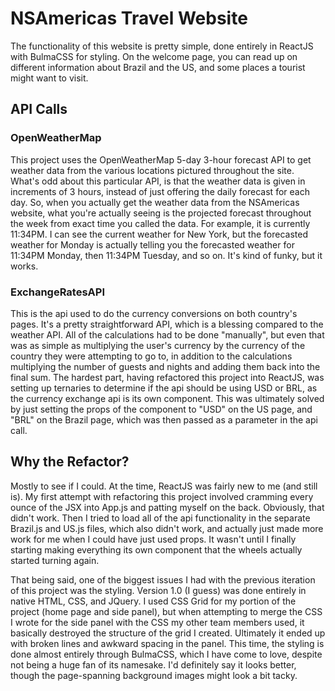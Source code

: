 # NSAmericas Travel Website

The functionality of this website is pretty simple, done entirely in ReactJS with BulmaCSS for styling. On the welcome page, you can read up on different information about Brazil and the US, and some places a tourist might want to visit.

## API Calls

### OpenWeatherMap
This project uses the OpenWeatherMap 5-day 3-hour forecast API to get weather data from the various locations pictured throughout the site. What's odd about this particular API, is that the weather data is given in increments of 3 hours, instead of just offering the daily forecast for each day. So, when you actually get the weather data from the NSAmericas website, what you're actually seeing is the projected forecast throughout the week from exact time you called the data. For example, it is currently 11:34PM. I can see the current weather for New York, but the forecasted weather for Monday is actually telling you the forecasted weather for 11:34PM Monday, then 11:34PM Tuesday, and so on. It's kind of funky, but it works.

### ExchangeRatesAPI
This is the api used to do the currency conversions on both country's pages. It's a pretty straightforward API, which is a blessing compared to the weather API. All of the calculations had to be done "manually", but even that was as simple as multiplying the user's currency by the currency of the country they were attempting to go to, in addition to the calculations multiplying the number of guests and nights and adding them back into the final sum. The hardest part, having refactored this project into ReactJS, was setting up ternaries to determine if the api should be using USD or BRL, as the currency exchange api is its own component. This was ultimately solved by just setting the props of the component to "USD" on the US page, and "BRL" on the Brazil page, which was then passed as a parameter in the api call.

## Why the Refactor?
Mostly to see if I could. At the time, ReactJS was fairly new to me (and still is). My first attempt with refactoring this project involved cramming every ounce of the JSX into App.js and patting myself on the back. Obviously, that didn't work. Then I tried to load all of the api functionality in the separate Brazil.js and US.js files, which also didn't work, and actually just made more work for me when I could have just used props. It wasn't until I finally starting making everything its own component that the wheels actually started turning again.

That being said, one of the biggest issues I had with the previous iteration of this project was the styling. Version 1.0 (I guess) was done entirely in native HTML, CSS, and JQuery. I used CSS Grid for my portion of the project (home page and side panel), but when attempting to merge the CSS I wrote for the side panel with the CSS my other team members used, it basically destroyed the structure of the grid I created. Ultimately it ended up with broken lines and awkward spacing in the panel. This time, the styling is done almost entirely through BulmaCSS, which I have come to love, despite not being a huge fan of its namesake. I'd definitely say it looks better, though the page-spanning background images might look a bit tacky.

